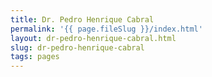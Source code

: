 ```yaml
---
title: Dr. Pedro Henrique Cabral
permalink: '{{ page.fileSlug }}/index.html'
layout: dr-pedro-henrique-cabral.html
slug: dr-pedro-henrique-cabral
tags: pages
---
```



